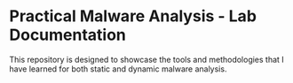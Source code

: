 # Practical Malware Analysis - Lab Documentation

This repository is designed to showcase the tools and methodologies that I have learned for both static and dynamic malware analysis.
